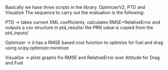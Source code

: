 Basically we have three scripts in the library.
OptimizerV2, PTD and Visualize
The sequence to carry out the evaluation is the following:

PTD -> takes current XML coefficients, calculates RMSE+RelativeError
and outputs a csv structure in ptd_results/ the PRN value is copied from the ptd_inputs/


Optimizer -> it has a RMSE based cost function to optimize for fuel and drag
using scipy.optimizer.minimize

Visualize -> plots graphs fro RMSE and RelativeError over Altitude
for Drag and Fuel